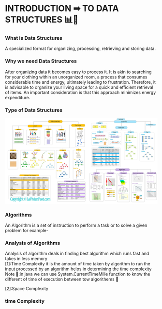 # INTRODUCTION ➡ TO DATA STRUCTURES 📊🧱 
### What is Data Structures
A specialized format for organizing, processing, 
retrieving and storing data.
### Why we need Data Structures
 After organizing data it becomes easy to process it.
It is akin to searching for your clothing within an unorganized room, 
a process that consumes considerable time and energy, ultimately leading to frustration. 
Therefore, it is advisable to organize your living space for a quick and efficient retrieval of items.
An important consideration is that this approach minimizes energy expenditure.
### Type of Data Structures 
![image description](https://github.com/kimbo-slicee/Data-Structures/blob/main/javaDataStructure.jpg?raw=true)
### Algorithms
An Algorithm is a set of instruction to perform a task or to solve a given problem 
for example-
### Analysis of Algorithms
Analysis of algorithm deals in finding best algorithm which runs 
fast and takes in less memory  
[1]:Time Complexity 
it is the amount of time taken by algorithm to run 
the input processed by an 
algorithm helps in determining the time complexity 
Note 📝:in java we can use System.CurrentTimeMille function to know the different of time of execution between tow algorithems 📌
 
[2]:Space Complexity
### time Complexity 


